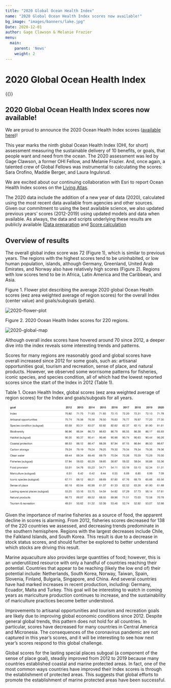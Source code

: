```yaml
---
title: "2020 Global Ocean Health Index"
name: "2020 Global Ocean Health Index scores now available!"
bg_image: "images/banners/lake.jpg"
Date: 2020-12-01
author: Gage Clawson & Melanie Frazier
menu:
  main:
    parent: 'News'
    weight: 2
---
```

# 2020 Global Ocean Health Index

{{<newsHead>}}

## 2020 Global Ocean Health Index scores now available!

We are proud to announce the 2020 Ocean Health Index scores ([available here](http://ohi-science.org/ohi-global/))!

This year marks the ninth global Ocean Health Index (OHI, for short) assessment measuring the sustainable delivery of 10 benefits, or goals, that people want and need from the ocean. The 2020 assessment was led by Gage Clawson, a former OHI Fellow, and Melanie Frazier. And, once again, a talented crew of Global Fellows was instrumental to calculating the scores: Sara Orofino, Maddie Berger, and Laura Ingulsrud.

We are excited about our continuing collaboration with Esri to report Ocean Health Index scores on the [Living Atlas](https://www.arcgis.com/home/item.html?id=1f305abdc47a45bf867783c7419db6d0).

The 2020 data include the addition of a new year of data (2020), calculated using the most recent data available from agencies and other sources. Given our commitment to using the best available science, we also updated previous years’ scores (2012-2019) using updated models and data when available. As always, the data and scripts underlying these results are publicly available ([Data preparation](https://github.com/OHI-Science/ohiprep_v2020) and [Score calculation](https://github.com/OHI-Science/ohi-global/releases)

## Overview of results

The overall global index score was 72 (Figure 1), which is similar to previous years. The regions with the highest scores tend to be uninhabited, or low human population, islands, although Germany, Greenland, United Arab Emirates, and Norway also have relatively high scores (Figure 2). Regions with low scores tend to be in Africa, Latin America and the Caribbean, and Asia.


Figure 1. Flower plot describing the average 2020 global Ocean Health scores (eez area weighted average of region scores) for the overall Index (center value) and goals/subgoals (petals).

![2020-flower-plot](/images/plots/GlobalOHIFlower2020.jpg)

Figure 2. 2020 Ocean Health Index scores for 220 regions.

![2020-global-map](/images/plots/globalOHImap2020.jpg)

Although overall index scores have hovered around 70 since 2012, a deeper dive into the index reveals some interesting trends and patterns.

Scores for many regions are reasonably good and global scores have overall increased since 2012 for some goals, such as: artisanal opportunities goal, tourism and recreation, sense of place, and natural products. However, we observed some worrisome patterns for fisheries, iconic species, and species condition, all of which had the lowest reported scores since the start of the Index in 2012 (Table 1).

Table 1. Ocean Health Index, global scores (eez area weighted average of region scores) for the Index and goals/subgoals for all years.

![2020-global-table](/images/infographs/globalOHItable2020.jpg)

Given the importance of marine fisheries as a source of food, the apparent decline in scores is alarming. From 2012, fisheries scores decreased for 138 of the 220 countries we assessed, and decreasing trends predominate in the southern hemisphere. Regions with the largest decreases include Chile, the Falkland Islands, and South Korea. This result is due to a decrease in stock status scores, and should further be explored to better understand which stocks are driving this result.

Marine aquaculture also provides large quantities of food; however, this is an underutilized resource with only a handful of countries reaching their potential. Countries that appear to be reaching (likely the low end of) their potential include: Netherlands, South Korea, Norway, Taiwan, Spain, Slovenia, Finland, Bulgaria, Singapore, and China. And several countries have had marked increases in recent production, including: Germany, Ecuador, Malta and Turkey. This goal will be interesting to watch in coming years as mariculture production continues to increase, and the sustainability of mariculture practices become better understood.

Improvements to artisanal opportunities and tourism and recreation goals are likely due to improving global economic conditions since 2012. Despite general global trends, this pattern does not hold for all countries. In particular, scores have decreased for many countries in Central America and Micronesia. The consequences of the coronavirus pandemic are not captured in this year’s scores, and it will be interesting to see how next year’s scores respond to this global challenge.

Global scores for the lasting special places subgoal (a component of the sense of place goal), steadily improved from 2012 to 2019 because many countries established coastal and marine protected areas. In fact, one of the most common ways countries have improved their Index scores is through the establishment of protected areas. This suggests that global efforts to promote the establishment of marine protected areas have been successful.
